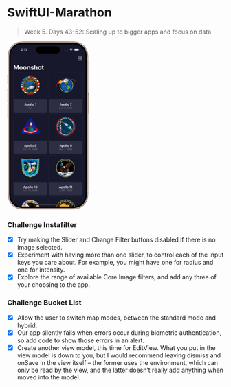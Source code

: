 # SwiftUI-Marathon

> Week 5. Days 43-52: Scaling up to bigger apps and focus on data

<img src="https://github.com/glbrom/SwiftUI-Marathon/blob/ee472d69e826dbfbf024b54df1650199fa1e930f/Assets/Week%203/Moonshot.png" width="190">&nbsp;&nbsp;&nbsp;&nbsp;&nbsp;

### Challenge Instafilter
- [x] Try making the Slider and Change Filter buttons disabled if there is no image selected.
- [x] Experiment with having more than one slider, to control each of the input keys you care about. For example, you might have one for radius and one for intensity.
- [x] Explore the range of available Core Image filters, and add any three of your choosing to the app.

### Challenge Bucket List
- [x] Allow the user to switch map modes, between the standard mode and hybrid.
- [x] Our app silently fails when errors occur during biometric authentication, so add code to show those errors in an alert.
- [x] Create another view model, this time for EditView. What you put in the view model is down to you, but I would recommend leaving dismiss and onSave in the view itself – the former uses the environment, which can only be read by the view, and the latter doesn’t really add anything when moved into the model.
